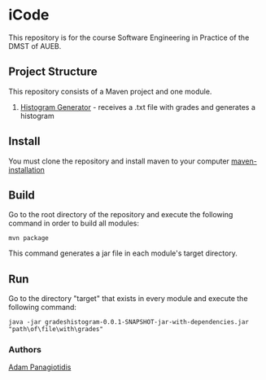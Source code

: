 # iCode

This repository is for the course Software Engineering in Practice of the DMST of AUEB.

## Project Structure

This repository consists of a Maven project and one module.
1) [Histogram Generator](gradeshistogram) - receives a .txt file with grades and generates a histogram

## Install
You must clone the repository and install maven to your computer [maven-installation](https://mkyong.com/maven/how-to-install-maven-in-windows/)

## Build
Go to the root directory of the repository and execute the following command in order to build all modules:
```
mvn package
```
This command generates a jar file in each module's target directory.

## Run
Go to the directory "target" that exists in every module and execute the following command:
```
java -jar gradeshistogram-0.0.1-SNAPSHOT-jar-with-dependencies.jar "path\of\file\with\grades"
```

### Authors
[Adam Panagiotidis](https://github.com/AdamPanag)